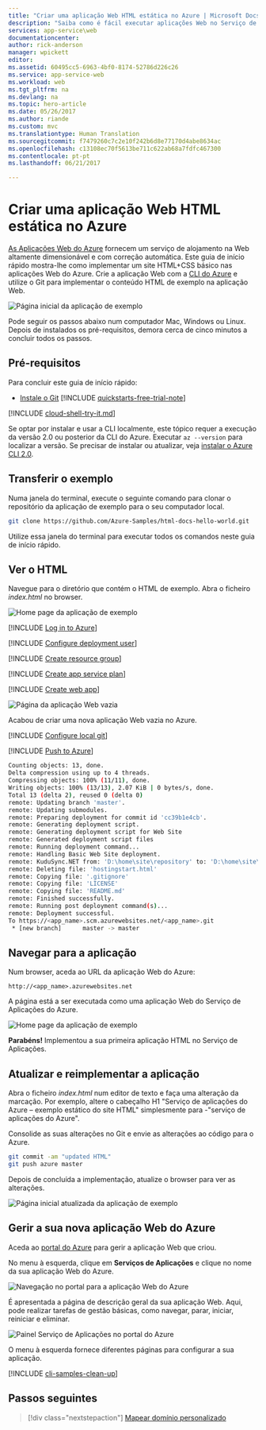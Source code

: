 ```yaml
---
title: "Criar uma aplicação Web HTML estática no Azure | Microsoft Docs"
description: "Saiba como é fácil executar aplicações Web no Serviço de Aplicações do Azure ao implementar uma aplicação de exemplo HTML estática."
services: app-service\web
documentationcenter: 
author: rick-anderson
manager: wpickett
editor: 
ms.assetid: 60495cc5-6963-4bf0-8174-52786d226c26
ms.service: app-service-web
ms.workload: web
ms.tgt_pltfrm: na
ms.devlang: na
ms.topic: hero-article
ms.date: 05/26/2017
ms.author: riande
ms.custom: mvc
ms.translationtype: Human Translation
ms.sourcegitcommit: f7479260c7c2e10f242b6d8e77170d4abe8634ac
ms.openlocfilehash: c13108ec70f5613be711c622ab68a7fdfc467300
ms.contentlocale: pt-pt
ms.lasthandoff: 06/21/2017

---
```

<a id="create-a-static-html-web-app-in-azure" class="xliff"></a>

# Criar uma aplicação Web HTML estática no Azure

[As Aplicações Web do Azure](https://docs.microsoft.com/azure/app-service-web/app-service-web-overview) fornecem um serviço de alojamento na Web altamente dimensionável e com correção automática.  Este guia de início rápido mostra-lhe como implementar um site HTML+CSS básico nas aplicações Web do Azure. Crie a aplicação Web com a [CLI do Azure](https://docs.microsoft.com/cli/azure/get-started-with-azure-cli) e utilize o Git para implementar o conteúdo HTML de exemplo na aplicação Web.

![Página inicial da aplicação de exemplo](media/app-service-web-get-started-html/hello-world-in-browser-az.png)

Pode seguir os passos abaixo num computador Mac, Windows ou Linux. Depois de instalados os pré-requisitos, demora cerca de cinco minutos a concluir todos os passos.

<a id="prerequisites" class="xliff"></a>

## Pré-requisitos

Para concluir este guia de início rápido:

- [Instale o Git](https://git-scm.com/)
[!INCLUDE [quickstarts-free-trial-note](../../includes/quickstarts-free-trial-note.md)]

[!INCLUDE [cloud-shell-try-it.md](../../includes/cloud-shell-try-it.md)]

Se optar por instalar e usar a CLI localmente, este tópico requer a execução da versão 2.0 ou posterior da CLI do Azure. Executar `az --version` para localizar a versão. Se precisar de instalar ou atualizar, veja [instalar o Azure CLI 2.0]( /cli/azure/install-azure-cli). 

<a id="download-the-sample" class="xliff"></a>

## Transferir o exemplo

Numa janela do terminal, execute o seguinte comando para clonar o repositório da aplicação de exemplo para o seu computador local.

```bash
git clone https://github.com/Azure-Samples/html-docs-hello-world.git
```

Utilize essa janela do terminal para executar todos os comandos neste guia de início rápido.

<a id="view-the-html" class="xliff"></a>

## Ver o HTML

Navegue para o diretório que contém o HTML de exemplo. Abra o ficheiro *index.html* no browser.

![Home page da aplicação de exemplo](media/app-service-web-get-started-html/hello-world-in-browser.png)

[!INCLUDE [Log in to Azure](../../includes/login-to-azure.md)] 

[!INCLUDE [Configure deployment user](../../includes/configure-deployment-user.md)] 

[!INCLUDE [Create resource group](../../includes/app-service-web-create-resource-group.md)] 

[!INCLUDE [Create app service plan](../../includes/app-service-web-create-app-service-plan.md)] 

[!INCLUDE [Create web app](../../includes/app-service-web-create-web-app.md)] 

![Página da aplicação Web vazia](media/app-service-web-get-started-html/app-service-web-service-created.png)

Acabou de criar uma nova aplicação Web vazia no Azure.

[!INCLUDE [Configure local git](../../includes/app-service-web-configure-local-git.md)] 

[!INCLUDE [Push to Azure](../../includes/app-service-web-git-push-to-azure.md)] 

```bash
Counting objects: 13, done.
Delta compression using up to 4 threads.
Compressing objects: 100% (11/11), done.
Writing objects: 100% (13/13), 2.07 KiB | 0 bytes/s, done.
Total 13 (delta 2), reused 0 (delta 0)
remote: Updating branch 'master'.
remote: Updating submodules.
remote: Preparing deployment for commit id 'cc39b1e4cb'.
remote: Generating deployment script.
remote: Generating deployment script for Web Site
remote: Generated deployment script files
remote: Running deployment command...
remote: Handling Basic Web Site deployment.
remote: KuduSync.NET from: 'D:\home\site\repository' to: 'D:\home\site\wwwroot'
remote: Deleting file: 'hostingstart.html'
remote: Copying file: '.gitignore'
remote: Copying file: 'LICENSE'
remote: Copying file: 'README.md'
remote: Finished successfully.
remote: Running post deployment command(s)...
remote: Deployment successful.
To https://<app_name>.scm.azurewebsites.net/<app_name>.git
 * [new branch]      master -> master
```

<a id="browse-to-the-app" class="xliff"></a>

## Navegar para a aplicação

Num browser, aceda ao URL da aplicação Web do Azure:

```
http://<app_name>.azurewebsites.net
```

A página está a ser executada como uma aplicação Web do Serviço de Aplicações do Azure.

![Home page da aplicação de exemplo](media/app-service-web-get-started-html/hello-world-in-browser-az.png)

**Parabéns!** Implementou a sua primeira aplicação HTML no Serviço de Aplicações.

<a id="update-and-redeploy-the-app" class="xliff"></a>

## Atualizar e reimplementar a aplicação

Abra o ficheiro *index.html* num editor de texto e faça uma alteração da marcação. Por exemplo, altere o cabeçalho H1 "Serviço de aplicações do Azure – exemplo estático do site HTML" simplesmente para -"serviço de aplicações do Azure".

Consolide as suas alterações no Git e envie as alterações ao código para o Azure.

```bash
git commit -am "updated HTML"
git push azure master
```

Depois de concluída a implementação, atualize o browser para ver as alterações.

![Página inicial atualizada da aplicação de exemplo](media/app-service-web-get-started-html/hello-azure-in-browser-az.png)

<a id="manage-your-new-azure-web-app" class="xliff"></a>

## Gerir a sua nova aplicação Web do Azure

Aceda ao <a href="https://portal.azure.com" target="_blank">portal do Azure</a> para gerir a aplicação Web que criou.

No menu à esquerda, clique em **Serviços de Aplicações** e clique no nome da sua aplicação Web do Azure.

![Navegação no portal para a aplicação Web do Azure](./media/app-service-web-get-started-html/portal1.png)

É apresentada a página de descrição geral da sua aplicação Web. Aqui, pode realizar tarefas de gestão básicas, como navegar, parar, iniciar, reiniciar e eliminar. 

![Painel Serviço de Aplicações no portal do Azure](./media/app-service-web-get-started-html/portal2.png)

O menu à esquerda fornece diferentes páginas para configurar a sua aplicação. 

[!INCLUDE [cli-samples-clean-up](../../includes/cli-samples-clean-up.md)]

<a id="next-steps" class="xliff"></a>

## Passos seguintes

> [!div class="nextstepaction"]
> [Mapear domínio personalizado](app-service-web-tutorial-custom-domain.md)

